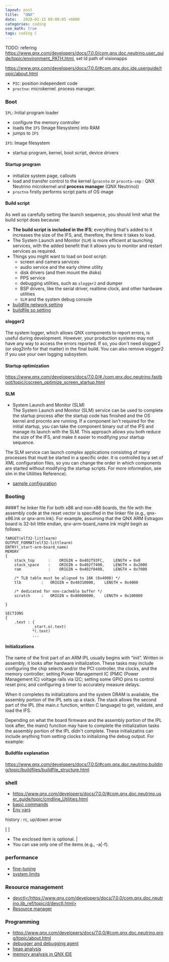 ```yaml
---
layout: post
title:  "QNX"
date:   2020-02-15 09:00:05 +0800
categories: coding
use_math: true
tags: coding C
---
```



TODO: refering <a href="https://www.qnx.com/developers/docs/7.0.0/com.qnx.doc.neutrino.user_guide/topic/environment_PATH.html" target="_blank">https://www.qnx.com/developers/docs/7.0.0/com.qnx.doc.neutrino.user_guide/topic/environment_PATH.html</a>, set ld path of visionapps

<a href="https://www.qnx.com/developers/docs/7.0.0/#com.qnx.doc.ide.userguide/topic/about.html" target="_blank">https://www.qnx.com/developers/docs/7.0.0/#com.qnx.doc.ide.userguide/topic/about.html</a>

* `PIC`: position independent code
* `proctno`: microkernel. process manager.

### Boot

`IPL`: Initial program loader  
- configure the memory controller
- loads the `IFS` (Image filesystem) into RAM
- jumps to `IFS`

`IFS`: Image filesystem  
- startup program, kernel, boot script, device drivers

#### Startup program
- initialize system page, callouts
- load and transfer control to the kernel (`procnto` or `procnto-smp` : QNX Neutrino microkernel and __process manager__ (QNX Neutrino))
- `proctno` firstly performs script parts of OS image


#### Build script

As well as carefully setting the launch sequence, you should limit what the build script does because:
* __The build script is included in the IFS__; everything that's added to it increases the size of the IFS, and, therefore, the time it takes to load.
* The System Launch and Monitor (`SLM`) is more efficient at launching services, with the added benefit that it allows you to monitor and restart services as required.
* Things you might want to load on boot script:  
    - screen and camera services
    - audio service and the early chime utility
    - disk drivers (and then mount the disks)
    - PPS service
    - debugging utilities, such as `slogger2` and dumper
    - BSP drivers, like the serial driver, realtime clock, and other hardware utilities
    - `SLM` and the system debug console
* <a href="https://www.qnx.com/developers/docs/7.0.0/index.html#com.qnx.doc.neutrino.building/topic/config/tcpip_example.html" target="_blank">buildfile network setting</a>
* <a href="https://www.qnx.com/developers/docs/7.0.0/index.html#com.qnx.doc.neutrino.building/topic/config/shared_libraries.html" target="_blank">buildfile so setting</a>

#### slogger2
The system logger, which allows QNX components to report errors, is useful during development. However, your production systems may not have any way to access the errors reported. If so, you don't need slogger2 (or slog2info for that matter) in the final build. You can also remove slogger2 if you use your own logging subsystem.

#### Startup optimization
https://www.qnx.com/developers/docs/7.0.0/#./com.qnx.doc.neutrino.fastboot/topic/cscreen_optimize_screen_startup.html


#### SLM
* System Launch and Monitor (SLM)  
The System Launch and Monitor (SLM) service can be used to complete the startup process after the startup code has finished and the OS kernel and procnto are running. If a component isn't required for the initial startup, you can take the component binary out of the IFS and manage its launch with the SLM. This approach allows you both reduce the size of the IFS, and make it easier to modifying your startup sequence.

The SLM service can launch complex applications consisting of many processes that must be started in a specific order. It is controlled by a set of XML configuration files, so you can change the order in which components are started without modifying the startup scripts. For more information, see slm in the Utilities Reference).

* <a href="https://www.qnx.com/developers/docs/7.0.0/#com.qnx.doc.neutrino.utilities/topic/s/slm.html" target="_blank">sample configuration</a>


### Booting

####T he linker file
For both x86 and non-x86 boards, the file with the assembly code at the reset vector is specified in the linker file (e.g., qnx-x86.lnk or qnx-arm.lnk). For example, assuming that the QNX ARM Estragon board is 32-bit little endian, qnx-arm-board_name.lnk might begin as follows:

```
TARGET(elf32-littlearm)
OUTPUT_FORMAT(elf32-littlearm)
ENTRY(_start-arm-board_name)
MEMORY
{
    stack_top      :    ORIGIN = 0x402f93FC,    LENGTH = 0x0
    stack_space    :    ORIGIN = 0x402f7400,    LENGTH = 0x2000
    ram            :    ORIGIN = 0x402f0400,    LENGTH = 0x7000

    /* TLB table must be aligned to 16K (0x4000) */
    tlb         :   ORIGIN = 0x40310000,    LENGTH = 0x4000

    /* dedicated for non-cacheble buffer */
    scratch     :   ORIGIN = 0x80000000,    LENGTH = 0x100000

}

SECTIONS
{
    .text : {
            _start.o(.text)
            *(.text)
            ... 
```

#### Initializations
The name of the first part of an ARM IPL usually begins with “init”. Written in assembly, it looks after hardware initialization. These tasks may include configuring the chip selects and/or the PCI controller, the clocks, and the memory controller; setting Power Management IC (PMIC (Power Management IC) voltage rails via I2C; setting some GPIO pins to control reset pins; and configuring a timer to accurately measure delays.

When it completes its initializations and the system DRAM is available, the assembly portion of the IPL sets up a stack. The stack allows the second part of the IPL (the main.c function, written C language) to get, validate, and load the IFS.

Depending on what the board firmware and the assembly portion of the IPL look after, the main() function may have to complete the initialization tasks the assembly portion of the IPL didn't complete. These initializatins can include anything from setting clocks to initializing the debug output. For example:


#### Buildfile explanation
https://www.qnx.com/developers/docs/7.0.0/#com.qnx.doc.neutrino.building/topic/buildfiles/buildfile_structure.html



### shell
* <a href="https://www.qnx.com/developers/docs/7.0.0/#com.qnx.doc.neutrino.user_guide/topic/cmdline_Utilities.html" target="_blank">https://www.qnx.com/developers/docs/7.0.0/#com.qnx.doc.neutrino.user_guide/topic/cmdline_Utilities.html</a>
* <a href="https://www.qnx.com/developers/docs/7.0.0/#com.qnx.doc.neutrino.user_guide/topic/cmdline_BasicCommands.html" target="_blank">basic commands</a>
* <a href="https://www.qnx.com/developers/docs/7.0.0/#com.qnx.doc.neutrino.user_guide/topic/environment_EnvironmentVars.html" target="_blank">Env vars</a>

history : rc, up/down arrow

[ ]  
- The enclosed item is optional.
|  
- You can use only one of the items (e.g., -a|-f).



### performance
* <a href="https://www.qnx.com/developers/docs/7.0.0/#com.qnx.doc.neutrino.user_guide/topic/fine_tuning_Performance.html" target="_blank">fine-tuning</a>
* <a href="https://www.qnx.com/developers/docs/7.0.0/#com.qnx.doc.neutrino.user_guide/topic/limits.html" target="_blank">system limits</a>


### Resource management
* <a href="https://www.qnx.com/developers/docs/7.0.0/com.qnx.doc.neutrino.lib_ref/topic/d/devctl.html" target="_blank">devctl</https://www.qnx.com/developers/docs/7.0.0/com.qnx.doc.neutrino.lib_ref/topic/d/devctl.html>
* <a href="https://www.qnx.com/developers/docs/7.0.0/#com.qnx.doc.neutrino.sys_arch/topic/resource.html" target="_blank">Resource manager</a>


### Programming
* <a href="https://www.qnx.com/developers/docs/7.0.0/#com.qnx.doc.neutrino.prog/topic/about.html" target="_blank">https://www.qnx.com/developers/docs/7.0.0/#com.qnx.doc.neutrino.prog/topic/about.html</a>
* <a href="https://www.qnx.com/developers/docs/7.0.0/#com.qnx.doc.neutrino.prog/topic/devel_Debugging_cross_development.html" target="_blank">debugger and debugging agent </a>
* <a href="https://www.qnx.com/developers/docs/7.0.0/#com.qnx.doc.neutrino.prog/topic/hat.html" target="_blank">heap analysis</a>
* <a href="https://www.qnx.com/developers/docs/7.0.0/index.html#com.qnx.doc.ide.userguide/topic/analyze_mem_rsc_usage.html" target="_blank">memory analysis in QNX IDE</a>